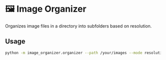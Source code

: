 # 🖼️ Image Organizer

Organizes image files in a directory into subfolders based on resolution.

## Usage

```bash
python -m image_organizer.organizer --path /your/images --mode resolution
```
